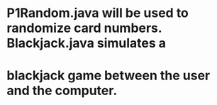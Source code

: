 # P1Random.java will be used to randomize card numbers. Blackjack.java simulates a
# blackjack game between the user and the computer.
